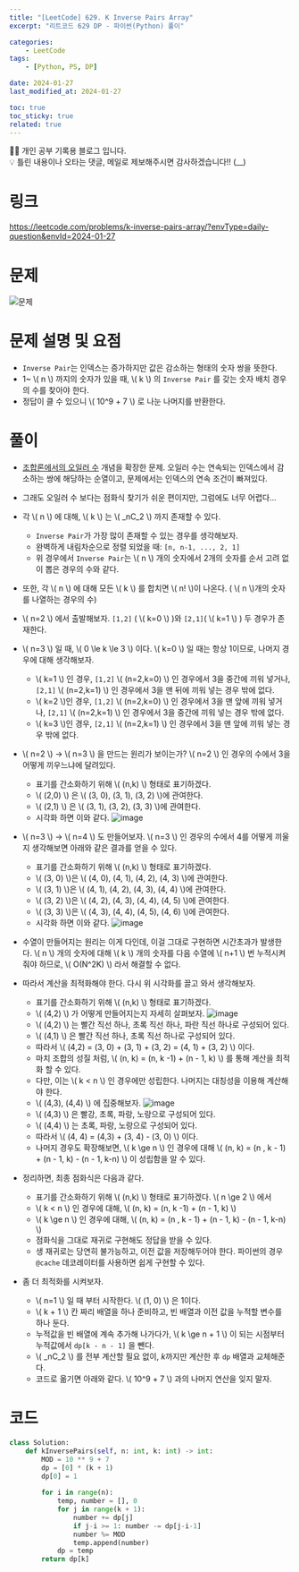 ```yaml
---
title: "[LeetCode] 629. K Inverse Pairs Array"
excerpt: "리트코드 629 DP - 파이썬(Python) 풀이"

categories:
    - LeetCode
tags:
    - [Python, PS, DP]

date: 2024-01-27
last_modified_at: 2024-01-27

toc: true
toc_sticky: true
related: true
---
```


<div class="notice--info" markdown="1">
👨‍💻 개인 공부 기록용 블로그 입니다. <br/>
💡 틀린 내용이나 오타는 댓글, 메일로 제보해주시면 감사하겠습니다!!  (__)
</div>

# 링크

<https://leetcode.com/problems/k-inverse-pairs-array/?envType=daily-question&envId=2024-01-27>

# 문제

![문제](https://github.com/Tolerblanc/Tolerblanc.github.io/assets/52883827/14871a13-e554-4f89-861d-8002589688a6)


# 문제 설명 및 요점

- `Inverse Pair`는 인덱스는 증가하지만 값은 감소하는 형태의 숫자 쌍을 뜻한다.
- 1~ \\( n \\) 까지의 숫자가 있을 때, \\( k \\) 의 `Inverse Pair` 를 갖는 숫자 배치 경우의 수를 찾아야 한다.
- 정답이 클 수 있으니 \\( 10^9 + 7 \\) 로 나눈 나머지를 반환한다.

# 풀이

- [조합론에서의 오일러 수](https://ko.wikipedia.org/wiki/%EC%98%A4%EC%9D%BC%EB%9F%AC_%EC%88%98_(%EC%A1%B0%ED%95%A9%EB%A1%A0)) 개념을 확장한 문제. 오일러 수는 연속되는 인덱스에서 감소하는 쌍에 해당하는 순열이고, 문제에서는 인덱스의 연속 조건이 빠져있다.
- 그래도 오일러 수 보다는 점화식 찾기가 쉬운 편이지만, 그럼에도 너무 어렵다...
- 각 \\( n \\) 에 대해, \\( k \\) 는 \\( _nC_2 \\) 까지 존재할 수 있다. 
	- `Inverse Pair`가 가장 많이 존재할 수 있는 경우를 생각해보자.
	- 완벽하게 내림차순으로 정렬 되었을 때: `[n, n-1, ..., 2, 1]`
	- 위 경우에서 `Inverse Pair`는 \\( n \\) 개의 숫자에서 2개의 숫자를 순서 고려 없이 뽑은 경우의 수와 같다.
- 또한, 각 \\( n \\) 에 대해 모든 \\( k \\) 를 합치면 \\( n! \\)이 나온다. ( \\( n \\)개의 숫자를 나열하는 경우의 수)
- \\( n=2 \\) 에서 출발해보자. `[1,2]` ( \\( k=0 \\) )와 `[2,1]`( \\( k=1 \\) ) 두 경우가 존재한다.
- \\( n=3 \\) 일 때, \\( 0 \le k \le 3 \\)  이다. \\( k=0 \\) 일 때는 항상 1이므로, 나머지 경우에 대해 생각해보자.
	- \\( k=1 \\) 인 경우, `[1,2]` \\( (n=2,k=0) \\) 인 경우에서 3을 중간에 끼워 넣거나, `[2,1]` \\( (n=2,k=1) \\) 인 경우에서 3을 맨 뒤에 끼워 넣는 경우 밖에 없다.
	- \\( k=2 \\)인 경우, `[1,2]` \\\( (n=2,k=0) \\) 인 경우에서 3을 맨 앞에 끼워 넣거나, `[2,1]` \\( (n=2,k=1) \\) 인 경우에서 3을 중간에 끼워 넣는 경우 밖에 없다.
	- \\( k=3 \\)인 경우, `[2,1]` \\( (n=2,k=1) \\) 인 경우에서 3을 맨 앞에 끼워 넣는 경우 밖에 없다.
- \\( n=2 \\) -> \\( n=3 \\) 을 만드는 원리가 보이는가? \\( n=2 \\) 인 경우의 수에서 3을 어떻게 끼우느냐에 달려있다. 
	- 표기를 간소화하기 위해 \\( (n,k) \\) 형태로 표기하겠다.
	- \\( (2,0) \\) 은 \\( (3, 0), (3, 1), (3, 2) \\)에 관여한다. 
	- \\( (2,1) \\) 은 \\( (3, 1), (3, 2), (3, 3) \\)에 관여한다.
    - 시각화 하면 이와 같다.
    ![image](https://github.com/Tolerblanc/Tolerblanc.github.io/assets/52883827/e7770545-6066-42a4-928a-e2bfa1c50d84)

- \\( n=3 \\) -> \\( n=4 \\) 도 만들어보자. \\( n=3 \\) 인 경우의 수에서 4를 어떻게 끼울지 생각해보면 아래와 같은 결과를 얻을 수 있다.
	- 표기를 간소화하기 위해 \\( (n,k) \\) 형태로 표기하겠다.
	- \\( (3, 0) \\)은 \\( (4, 0), (4, 1), (4, 2), (4, 3) \\)에 관여한다.
	- \\( (3, 1) \\)은 \\( (4, 1), (4, 2), (4, 3), (4, 4) \\)에 관여한다.
	- \\( (3, 2) \\)은 \\( (4, 2), (4, 3), (4, 4), (4, 5) \\)에 관여한다.
	- \\( (3, 3) \\)은 \\( (4, 3), (4, 4), (4, 5), (4, 6) \\)에 관여한다.
    - 시각화 하면 이와 같다.
    ![image](https://github.com/Tolerblanc/Tolerblanc.github.io/assets/52883827/ea99f571-5741-425f-9b4d-df1a0b56a19d)

- 수열이 만들어지는 원리는 이게 다인데, 이걸 그대로 구현하면 시간초과가 발생한다. \\( n \\) 개의 숫자에 대해 \\( k \\) 개의 숫자를 다음 수열에 \\( n+1 \\) 번 누적시켜줘야 하므로, \\( O(N^2K) \\) 라서 해결할 수 없다.
- 따라서 계산을 최적화해야 한다. 다시 위 시각화를 끌고 와서 생각해보자.
	- 표기를 간소화하기 위해 \\( (n,k) \\) 형태로 표기하겠다.
	- \\( (4,2) \\) 가 어떻게 만들어지는지 자세히 살펴보자.
    ![image](https://github.com/Tolerblanc/Tolerblanc.github.io/assets/52883827/57f243be-226e-4ce9-9495-f97a333e76d0)
    - \\( (4,2) \\) 는 빨간 직선 하나, 초록 직선 하나, 파란 직선 하나로 구성되어 있다.
    - \\( (4,1) \\) 은 빨간 직선 하나, 초록 직선 하나로 구성되어 있다.
    - 따라서 \\( (4,2) = (3, 0) + (3, 1) + (3, 2) = (4, 1) + (3, 2) \\) 이다. 
    - 마치 조합의 성질 처럼, \\( (n, k) = (n, k -1) + (n - 1, k) \\) 를 통해 계산을 최적화 할 수 있다. 
    - 다만, 이는 \\( k < n \\) 인 경우에만 성립한다. 나머지는 대칭성을 이용해 계산해야 한다.
    - \\( (4,3), (4,4) \\) 에 집중해보자.
    ![image](https://github.com/Tolerblanc/Tolerblanc.github.io/assets/52883827/68e1be1a-5a1c-4298-8d26-07647ae518ca)
    - \\( (4,3) \\) 은 빨강, 초록, 파랑, 노랑으로 구성되어 있다.
    - \\( (4,4) \\) 는 초록, 파랑, 노랑으로 구성되어 있다.
    - 따라서 \\( (4, 4) = (4,3) + (3, 4) - (3, 0) \\) 이다.
    - 나머지 경우도 확장해보면, \\( k \ge n \\) 인 경우에 대해 \\( (n, k) = (n , k - 1) + (n - 1, k) - (n - 1, k-n) \\) 이 성립함을 알 수 있다.
- 정리하면, 최종 점화식은 다음과 같다.
	- 표기를 간소화하기 위해 \\( (n,k) \\) 형태로 표기하겠다.  \\( n \ge 2 \\) 에서
	- \\( k < n \\) 인 경우에 대해, \\( (n, k) = (n, k -1) + (n - 1, k) \\)
	- \\( k \ge n \\) 인 경우에 대해, \\( (n, k) = (n , k - 1) + (n - 1, k) - (n - 1, k-n) \\)
	- 점화식을 그대로 재귀로 구현해도 정답을 받을 수 있다.
	- 생 재귀로는 당연히 불가능하고, 이전 값을 저장해두어야 한다. 파이썬의 경우 `@cache` 데코레이터를 사용하면 쉽게 구현할 수 있다.
- 좀 더 최적화를 시켜보자.
	- \\( n=1 \\) 일 때 부터 시작한다. \\( (1, 0) \\) 은 1이다.
	- \\( k + 1 \\) 칸 짜리 배열을 하나 준비하고, 빈 배열과 이전 값을 누적할 변수를 하나 둔다.
	- 누적값을 빈 배열에 계속 추가해 나가다가, \\( k \ge n + 1 \\) 이 되는 시점부터 누적값에서 `dp[k - n - 1]` 을 뺀다.
	- \\( _nC_2 \\) 를 전부 계산할 필요 없이, $k$까지만 계산한 후 `dp` 배열과 교체해준다.
	- 코드로 옮기면 아래와 같다. \\( 10^9 + 7 \\) 과의 나머지 연산을 잊지 말자.


# 코드

```python
class Solution:
    def kInversePairs(self, n: int, k: int) -> int:
        MOD = 10 ** 9 + 7
        dp = [0] * (k + 1)
        dp[0] = 1
        
        for i in range(n):
            temp, number = [], 0
            for j in range(k + 1):
                number += dp[j]
                if j-i >= 1: number -= dp[j-i-1]
                number %= MOD
                temp.append(number)
            dp = temp
        return dp[k]
```
